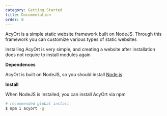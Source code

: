 ```yaml
---
category: Getting Started
title: Documentation
order: 0
---
```


AcyOrt is a simple static website framework built on NodeJS. Through this framework you can customize various types of static websites

Installing AcyOrt is very simple, and creating a website after installation does not require to install modules again

**Dependences**

AcyOrt is built on NodeJS, so you should install [Node.js](http://nodejs.org/)

**Install**

When NodeJS is installed, you can install AcyOrt via npm

```bash
# recommended global install
$ npm i acyort -g
```
